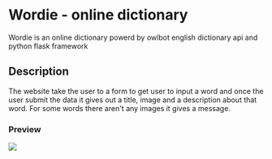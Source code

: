 # Wordie - online dictionary

Wordie is an online dictionary powerd by owlbot english dictionary api and python flask framework

## Description

The website take the user to a form to get user to input a word and once the user submit the data it gives out a title, image and a description about that word. For some words there aren't any images it gives a message. 

### Preview

<img src="https://user-images.githubusercontent.com/91461938/208255125-c838e019-fc6e-4fef-9355-6a5ec5901828.gif">
